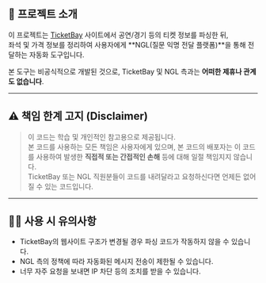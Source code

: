 
## 🎫 프로젝트 소개

이 프로젝트는 [TicketBay](https://www.ticketbay.co.kr) 사이트에서 공연/경기 등의 티켓 정보를 파싱한 뒤,  
좌석 및 가격 정보를 정리하여 사용자에게 **NGL(질문 익명 전달 플랫폼)**을 통해 전달하는 자동화 도구입니다.

본 도구는 비공식적으로 개발된 것으로, TicketBay 및 NGL 측과는 **어떠한 제휴나 관계도 없습니다**.

---

## ⚠️ 책임 한계 고지 (Disclaimer)

> 이 코드는 학습 및 개인적인 참고용으로 제공됩니다.  
> 본 코드를 사용하는 모든 책임은 사용자에게 있으며, 본 코드의 배포자는 이 코드를 사용하여 발생한 **직접적 또는 간접적인 손해** 등에 대해 일절 책임지지 않습니다.  
> TicketBay 또는 NGL 직원분들이 코드를 내려달라고 요청하신다면 언제든 없어질 수 있는 코드입니다.
---

## 🧑‍💻 사용 시 유의사항

- TicketBay의 웹사이트 구조가 변경될 경우 파싱 코드가 작동하지 않을 수 있습니다.
- NGL 측의 정책에 따라 자동화된 메시지 전송이 제한될 수 있습니다.
- 너무 자주 요청을 보내면 IP 차단 등의 조치를 받을 수 있습니다.
